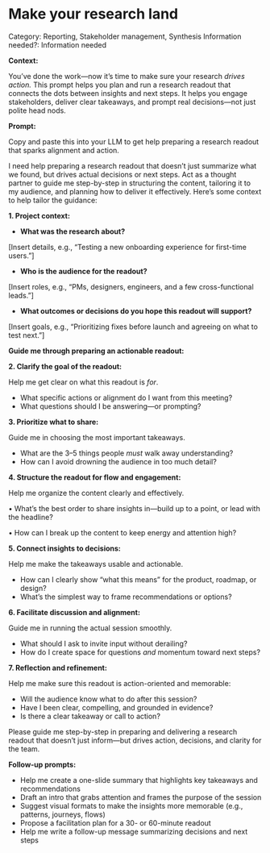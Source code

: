# Make your research land

Category: Reporting, Stakeholder management, Synthesis
Information needed?: Information needed

**Context:**

You’ve done the work—now it’s time to make sure your research *drives action.* This prompt helps you plan and run a research readout that connects the dots between insights and next steps. It helps you engage stakeholders, deliver clear takeaways, and prompt real decisions—not just polite head nods.

**Prompt:**

Copy and paste this into your LLM to get help preparing a research readout that sparks alignment and action.

I need help preparing a research readout that doesn’t just summarize what we found, but drives actual decisions or next steps. Act as a thought partner to guide me step-by-step in structuring the content, tailoring it to my audience, and planning how to deliver it effectively. Here’s some context to help tailor the guidance:

**1. Project context:**

- **What was the research about?**

[Insert details, e.g., “Testing a new onboarding experience for first-time users.”]

- **Who is the audience for the readout?**

[Insert roles, e.g., “PMs, designers, engineers, and a few cross-functional leads.”]

- **What outcomes or decisions do you hope this readout will support?**

[Insert goals, e.g., “Prioritizing fixes before launch and agreeing on what to test next.”]

**Guide me through preparing an actionable readout:**

**2. Clarify the goal of the readout:**

Help me get clear on what this readout is *for*.

- What specific actions or alignment do I want from this meeting?
- What questions should I be answering—or prompting?

**3. Prioritize what to share:**

Guide me in choosing the most important takeaways.

- What are the 3–5 things people *must* walk away understanding?
- How can I avoid drowning the audience in too much detail?

**4. Structure the readout for flow and engagement:**

Help me organize the content clearly and effectively.

•	What’s the best order to share insights in—build up to a point, or lead with the headline?

•	How can I break up the content to keep energy and attention high?

**5. Connect insights to decisions:**

Help me make the takeaways usable and actionable.

- How can I clearly show “what this means” for the product, roadmap, or design?
- What’s the simplest way to frame recommendations or options?

**6. Facilitate discussion and alignment:**

Guide me in running the actual session smoothly.

- What should I ask to invite input without derailing?
- How do I create space for questions *and* momentum toward next steps?

**7. Reflection and refinement:**

Help me make sure this readout is action-oriented and memorable:

- Will the audience know what to do after this session?
- Have I been clear, compelling, and grounded in evidence?
- Is there a clear takeaway or call to action?

Please guide me step-by-step in preparing and delivering a research readout that doesn’t just inform—but drives action, decisions, and clarity for the team.

**Follow-up prompts:**

- Help me create a one-slide summary that highlights key takeaways and recommendations
- Draft an intro that grabs attention and frames the purpose of the session
- Suggest visual formats to make the insights more memorable (e.g., patterns, journeys, flows)
- Propose a facilitation plan for a 30- or 60-minute readout
- Help me write a follow-up message summarizing decisions and next steps